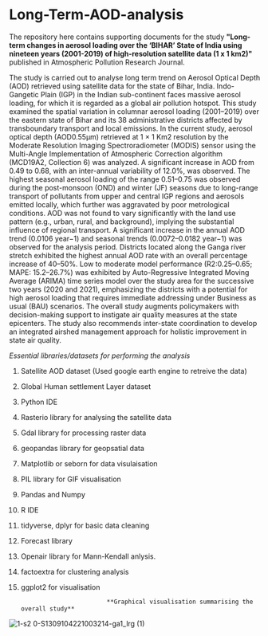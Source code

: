 # Long-Term-AOD-analysis
The repository here contains supporting documents for the study **"Long-term changes in aerosol loading over the ‘BIHAR’ State of India using nineteen years (2001-2019) of high-resolution satellite data (1 x 1 km2)"** published in Atmospheric Pollution Research Journal.

The study is carried out to analyse long term trend on Aerosol Optical Depth (AOD) retrieved using satellite data for the state of Bihar, India. Indo-Gangetic Plain (IGP) in the Indian sub-continent faces massive aerosol loading, for which it is regarded as a global air pollution hotspot. This study examined the spatial variation in columnar aerosol loading (2001–2019) over the eastern state of Bihar and its 38 administrative districts affected by transboundary transport and local emissions. In the current study, aerosol optical depth (AOD0.55μm) retrieved at 1 × 1 Km2 resolution by the Moderate Resolution Imaging Spectroradiometer (MODIS) sensor using the Multi-Angle Implementation of Atmospheric Correction algorithm (MCD19A2, Collection 6) was analyzed. A significant increase in AOD from 0.49 to 0.68, with an inter-annual variability of 12.0%, was observed. The highest seasonal aerosol loading of the range 0.51–0.75 was observed during the post-monsoon (OND) and winter (JF) seasons due to long-range transport of pollutants from upper and central IGP regions and aerosols emitted locally, which further was aggravated by poor metrological conditions. AOD was not found to vary significantly with the land use pattern (e.g., urban, rural, and background), implying the substantial influence of regional transport. A significant increase in the annual AOD trend (0.0106 year−1) and seasonal trends (0.0072–0.0182 year−1) was observed for the analysis period. Districts located along the Ganga river stretch exhibited the highest annual AOD rate with an overall percentage increase of 40–50%. Low to moderate model performance (R2:0.25–0.65; MAPE: 15.2–26.7%) was exhibited by Auto-Regressive Integrated Moving Average (ARIMA) time series model over the study area for the successive two years (2020 and 2021), emphasizing the districts with a potential for high aerosol loading that requires immediate addressing under Business as usual (BAU) scenarios. The overall study augments policymakers with decision-making support to instigate air quality measures at the state epicenters. The study also recommends inter-state coordination to develop an integrated airshed management approach for holistic improvement in state air quality.

_Essential libraries/datasets for performing the analysis_
1. Satellite AOD dataset (Used google earth engine to retreive the data)
2. Global Human settlement Layer dataset
3. Python IDE
4. Rasterio library for analysing the satellite data
5. Gdal library for processing raster data
6. geopandas library for geopsatial data
7. Matplotlib or seborn for data visulaisation
8. PIL library for GIF visualisation
9. Pandas and Numpy
10. R IDE
11. tidyverse, dplyr for basic data cleaning
12. Forecast library
13. Openair library for Mann-Kendall anlysis. 
14. factoextra for clustering analysis
15. ggplot2 for visualisation

                                **Graphical visualisation summarising the overall study**
                                
![1-s2 0-S1309104221003214-ga1_lrg (1)](https://user-images.githubusercontent.com/83420459/147932623-c019cc85-2931-4ae5-9122-1516afc26d23.jpg)
